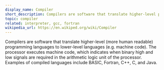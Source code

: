 ```yaml
---
display_name: Compiler
short_description: Compilers are software that translate higher-level programming languages to lower-level languages (e.g. machine code).
topic: compiler
related: interpreter, gcc, fortran
wikipedia_url: https://en.wikiped.org/wiki/Compiler
---
```

Compilers are software that translate higher-level (more human readable) programming languages to lower-level languages (e.g. machine code). The processor executes machine code, which indicates when binary high and low signals are required in the arithmetic logic unit of the processor. Examples of compiled languages include BASIC, Fortran, C++, C, and Java.
